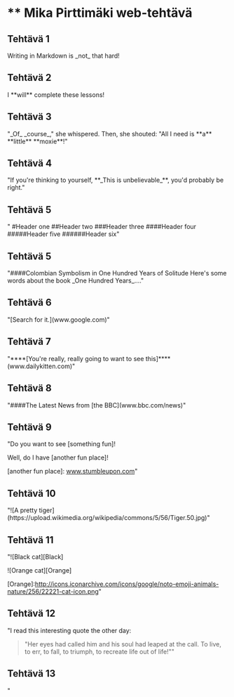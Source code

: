 <h1>** Mika Pirttimäki web-tehtävä</h1>

<h2>Tehtävä 1</h2>
<p>Writing in Markdown is _not_ that hard!</p>

<h2>Tehtävä 2</h2>
<p>I **will** complete these lessons!</p>

<h2>Tehtävä 3</h2>
<p>"_Of_ _course_," she whispered. Then, she shouted: "All I need is **a** **little** **moxie**!"</p>

<h2>Tehtävä 4</h2>
<p>"If you're thinking to yourself, **_This is unbelievable_**, you'd probably be right."</p>

<h2>Tehtävä 5</h2>
<p>"
#Header one
##Header two
###Header three
####Header four
#####Header five
######Header six"</p>

<h2>Tehtävä 5</h2>
<p>"####Colombian Symbolism in One Hundred Years of Solitude Here's some words about the book _One Hundred Years_...."</p>

<h2>Tehtävä 6</h2>
<p>"[Search for it.](www.google.com)"</p>

<h2>Tehtävä 7</h2>
<p>"****[You're really, really going to want to see this]****(www.dailykitten.com)"</p>

<h2>Tehtävä 8</h2>
<p>"####The Latest News from [the BBC](www.bbc.com/news)"</p>

<h2>Tehtävä 9</h2>
<p>"Do you want to see [something fun]!

Well, do I have [another fun place]!

[a fun place]: www.zombo.com
[another fun place]: www.stumbleupon.com" </p>

<h2>Tehtävä 10</h2>
<p>"![A pretty tiger](https://upload.wikimedia.org/wikipedia/commons/5/56/Tiger.50.jpg)"</p>

<h2>Tehtävä 11</h2>
<p>"![Black cat][Black]

![Orange cat][Orange]

[Black]: https://upload.wikimedia.org/wikipedia/commons/a/a3/81_INF_DIV_SSI.jpg

[Orange]:http://icons.iconarchive.com/icons/google/noto-emoji-animals-nature/256/22221-cat-icon.png" </p>

<h2>Tehtävä 12</h2>
<p>"I read this interesting quote the other day:

>"Her eyes had called him and his soul had leaped at the call. To live, to err, to fall, to triumph, to recreate life out of life!"" </p>

<h2>Tehtävä 13</h2>
<p>"


